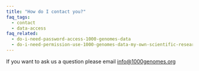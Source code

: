 ```yaml
---
title: "How do I contact you?"
faq_tags:
  - contact
  - data-access
faq_related:
  - do-i-need-password-access-1000-genomes-data
  - do-i-need-permission-use-1000-genomes-data-my-own-scientific-research
---
```

                    
If you want to ask us a question please email [info@1000genomes.org](mailto:info@1000genomes.org)
